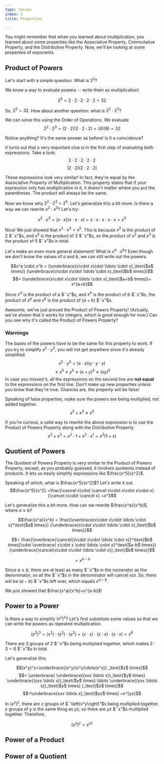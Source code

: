 ```yaml
---
type: lesson
index: 3
title: Properties

---
```


You might remember that when you learned about multiplication, you learned about some properties like the Associative Property, Commutative Property, and the Distributive Property. Now, we'll be looking at some properties of exponents.

## Product of Powers
Let's start with a simple question. What is 
$2^5$?

We know a way to evaluate powers -- write them as multiplication! 

$$2^5=2\cdot2\cdot2\cdot2\cdot2=32$$

So, $2^5=32$. How about another question: what is $2^2\cdot2^3$?

We can solve this using the Order of Operations. We evaluate
$$2^2\cdot2^3=(2\cdot2)(2\cdot2\cdot2)=(4)(8)=32$$

Notice anything? It's the same answer as before! Is it a coincidence?

It turns out that a very important clue is in the first step of evaluating both expressions. Take a look:
$$2\cdot2\cdot2\cdot2\cdot2$$
$$(2\cdot2)(2\cdot2\cdot2)$$

These expressions look very similar! In fact, they're equal by the Associative Property of Multiplication. This property states that if your expression only has multiplication in it, it doesn't matter where you put the parentheses. The product will always be the same. 

Now we know why $2^2\cdot2^3=2^5$. Let's generalize this a bit more. Is there a way we can rewrite $x^2\cdot x^3$? Let's try:

$$x^2\cdot x^3
=(x\cdot x)(x\cdot x\cdot x)
=x\cdot x\cdot x\cdot x\cdot x
=x^5$$

Nice! We just showed that $x^2\cdot x^3 = x^5$. This is because $x^2$ is the product of $2$ $``x"$s, and $x^3$ is the product of $3$ $``x"$s, so the product of $x^2$ and $x^3$ is the product of $5$ $``x"$s in total. 

Let's make an even more general statement! What is $x^a \cdot x^b$? Even though we don't know the values of $a$ and $b$, we can still write out the powers.

$$x^a \cdot x^b 
= (\underbrace{x\cdot x\cdot \ldots \cdot x}_\text{$a$ times})
(\underbrace{x\cdot x\cdot \ldots \cdot x}_\text{$b$ times})$$
$$= (\underbrace{x\cdot x\cdot \ldots \cdot x}_\text{$a+b$ times})= x^{a+b}$$

Since $x^a$ is the product of $a$ $``x"$s, and $x^b$ is the product of $b$ $``x"$s, the product of $x^a$ and $x^b$ is the product of $(a+b)$ $``x"$s.

Awesome, we've just proved the Product of Powers Property! (Actually, we've shown that it works for integers, which is good enough for now.) Can you see why it's called the Product of Powers Property?

### Warnings
The bases of the powers have to be the same for this property to work. If you try to simplify $x^2\cdot y^3$, you will not get anywhere since it's already simplified.
$$x^2 \cdot y^3=(x\cdot x)(y\cdot y\cdot y)$$
$$\neq x^5\neq y^5 \neq (x+y)^5 \neq (xy)^5$$
In case you missed it, all the expressions on the second line are **not equal** to the expressions on the first line.  Don't make up new properties unless you know that they're true. Chances are, the property will be false! 

Speaking of false properties, make sure the powers are being multiplied, not added together. 
$$x^2+x^3\neq x^5$$

If you're curious, a valid way to rewrite the above expression is to use the Product of Powers Property along with the Distributive Property.  
$$x^2+x^3=x^2\cdot1+x^2\cdot x^1=x^2(1+x)$$

## Quotient of Powers
The Quotient of Powers Property is very similar to the Product of Powers Property, except, as you probably guessed, it involves quotients instead of products. It lets us easily simplify expressions like $\frac{x^5}{x^2}$.

Speaking of which, what is $\frac{x^5}{x^2}$? Let's write it out. 
$$\frac{x^5}{x^2}
=\frac{\cancel x\cdot \cancel x\cdot x\cdot x\cdot x}{\cancel x\cdot \cancel x}
=x^3$$

Let's generalize this a bit more. How can we rewrite $\frac{x^a}{x^b}$, where $a\geq b$?

$$\frac{x^a}{x^b}
= \frac{\overbrace{x\cdot x\cdot \ldots \cdot x}^\text{$a$ times}}
{\underbrace{x\cdot x\cdot \ldots \cdot x}_\text{$b$ times}}$$

$$= \frac{\overbrace{\cancel{x\cdot x\cdot \ldots \cdot x}}^\text{$b$ times}\cdot \overbrace{ x\cdot x \cdot \ldots \cdot x}^\text{$a-b$ times}}
{\underbrace{\cancel{x\cdot x\cdot \ldots \cdot x}}_\text{$b$ times}}$$

$$=x^{a-b}$$

Since $a\geq b$, there are at least as many $``x"$s in the numerator as the denominator, so all the $``x"$s in the denominator will cancel out. So, there will be $(a-b)$ $``x"$s left over, which equals $x^{a-b}$.

We just showed that $\frac{x^a}{x^b}=x^{a-b}$!

## Power to a Power
Is there a way to simplify $(x^y)^z$? Let's first substitute some values so that we can write the powers as repeated multiplication.

$$(x^2)^3
=(x^2)\cdot(x^2)\cdot(x^2)
=(x\cdot x)\cdot(x\cdot x)\cdot(x\cdot x)
=x^6$$

There are $3$ groups of $2$ $``x"$s being multiplied together, which makes $2\cdot3=6$ $``x"$s in total. 

Let's generalize this. 

$$(x^y)^z=\underbrace{(x^y)(x^y)\dots(x^y)}
_\text{$z$ times}$$
$$= \underbrace{
	\underbrace{(xxx \ldots x)}_\text{$y$ times}
	\underbrace{(xxx \ldots x)}_\text{$y$ times} \ldots 
	\underbrace{(xxx \ldots x)}_\text{$y$ times}
}_\text{$z$ times}$$
$$=\underbrace{xxx \ldots x}_\text{$yz$ times}
=x^{yz}$$

In $(x^y)^z$, there are $z$ groups of $``\left(x^y\right)"$s being multiplied together. $z$ groups of $y$ is the same thing as $yz$, so there are $yz$ $``x"$s multiplied together. Therefore, 

$$(x^y)^z=x^{yz}$$

## Power of a Product

## Power of a Quotient






<!--stackedit_data:
eyJoaXN0b3J5IjpbMjUwMTU1NzQxLC00MzMxNjUwLDIwNDkyMj
gzNTQsMTA5Mzc2NTc5MCwzMjgwMzg5MjIsLTE0ODQ0OTAzMDMs
OTQyNDA2OTI1LC0yODA5MjgzNjUsLTE4ODU2NTQ2OF19
-->